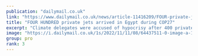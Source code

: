 ```yaml
---
publication: "dailymail.co.uk"
link: "https://www.dailymail.co.uk/news/article-11416209/FOUR-private-jets-arrived-Egypt-COP27-climate-delegates-accused-hypocrisy.html"
title: "FOUR HUNDRED private jets arrived in Egypt during COP27"
excerpt: "Climate delegates were accused of hypocrisy after 400 private jets arrived in Egypt for COP27."
image: "https://i.dailymail.co.uk/1s/2022/11/11/08/64437511-0-image-a-10_1668155196566.jpg"
group: pro
rank: 3
---
```

